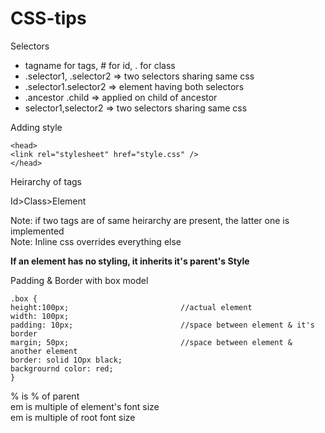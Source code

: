 # CSS-tips

Selectors
<ul>
<li>tagname for tags, # for id, . for class</li>
<li>.selector1, .selector2 => two selectors sharing same css</li>
<li>.selector1.selector2 => element having both selectors</li>
<li>.ancestor .child => applied on child of ancestor</li>
<li>selector1,selector2 => two selectors sharing same css</li>
</ul>

Adding style</br>

```
<head>
<link rel="stylesheet" href="style.css" />
</head>
```

Heirarchy of tags</br>

Id>Class>Element</br>

Note: if two tags are of same heirarchy are present, the latter one is implemented</br>
Note: Inline css overrides everything else</br>

**If an element has no styling, it inherits it's parent's Style**</br>

Padding & Border with box model</br>
```
.box {
height:100px;                         //actual element
width: 100px;
padding: 10px;                        //space between element & it's border
margin; 50px;                         //space between element & another element
border: solid 1Opx black;
backgrournd color: red;
}
```

% is % of parent</br>
em is multiple of element's font size</br>
em is multiple of root font size</br>
